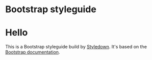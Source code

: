 # Bootstrap styleguide

<div class='jumbotron'>
<h1>Hello</h1>
</div>

This is a Bootstrap styleguide build by [Styledown](https://github.com/styledown/styledown2). It's based on the [Bootstrap documentation](http://getbootstrap.com/css/).
